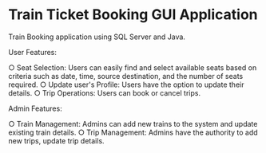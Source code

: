 # Train Ticket Booking GUI Application

Train Booking application using SQL Server and Java.

User Features:

○ Seat Selection: Users can easily find and select available seats based on criteria such as date, time, source destination, and the number of seats required.
○ Update user's Profile: Users have the option to update their details.
○ Trip Operations: Users can book or cancel trips. 


Admin Features:

○ Train Management: Admins can add new trains to the system and update existing train details.
○ Trip Management: Admins have the authority to add new trips, update trip details.